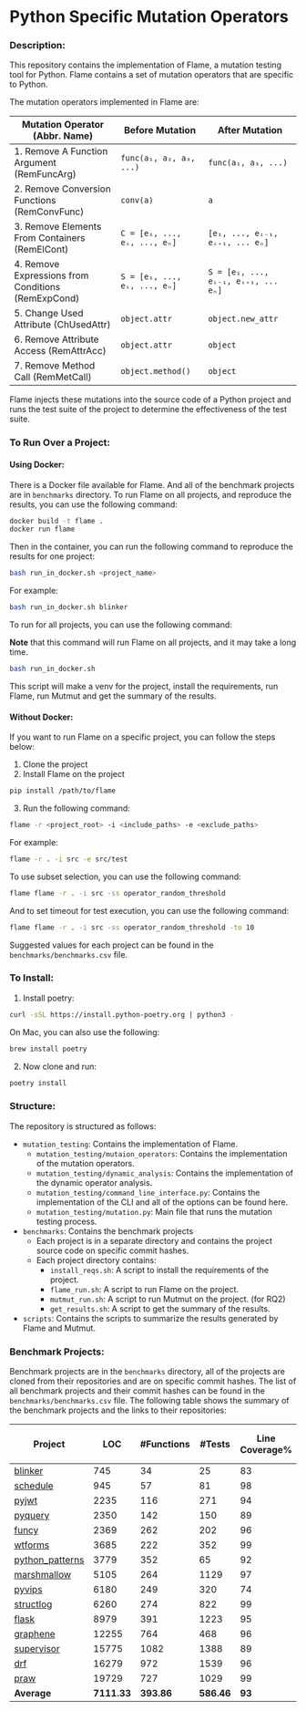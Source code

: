 # Python Specific Mutation Operators

### Description:
This repository contains the implementation of Flame, a mutation testing tool for Python.
Flame contains a set of mutation operators that are specific to Python.

The mutation operators implemented in Flame are:

| Mutation Operator (Abbr. Name)                     | Before Mutation                     | After Mutation                      |
|----------------------------------------------------|-------------------------------------|-------------------------------------|
| 1. Remove A Function Argument (RemFuncArg)         | `func(a₁, a₂, a₃, ...)`             | `func(a₁, a₃, ...)`                 |
| 2. Remove Conversion Functions (RemConvFunc)       | `conv(a)`                           | `a`                                 |
| 3. Remove Elements From Containers (RemElCont)     | `C = [e₁, ..., eᵢ, ..., eₙ]`        | `[e₁, ..., eᵢ₋₁, eᵢ₊₁, ... eₙ]`     |
| 4. Remove Expressions from Conditions (RemExpCond) | `S = [e₁, ..., eᵢ, ..., eₙ]`        | `S = [e₁, ..., eᵢ₋₁, eᵢ₊₁, ... eₙ]` |
| 5. Change Used Attribute (ChUsedAttr)              | `object.attr`                       | `object.new_attr`                   |
| 6. Remove Attribute Access (RemAttrAcc)            | `object.attr`                       | `object`                            |
| 7. Remove Method Call (RemMetCall)                 | `object.method()`                   | `object`                            |

Flame injects these mutations into the source code of a Python project and runs
the test suite of the project to determine the effectiveness of the test suite.



### To Run Over a Project:
#### Using Docker:
There is a Docker file available for Flame.
And all of the benchmark projects are in `benchmarks` directory.
To run Flame on all projects, and reproduce the results, you can use the following command:
```zsh
docker build -t flame .
docker run flame
```

Then in the container, you can run the following command to reproduce the results for one project:
```zsh
bash run_in_docker.sh <project_name>
```


For example:
```zsh
bash run_in_docker.sh blinker
```

To run for all projects, you can use the following command:

**Note** that this command will run Flame on all projects, and it may take a long time.

```zsh
bash run_in_docker.sh
```


This script will make a venv for the project, install the requirements, run Flame, run Mutmut and
get the summary of the results.


#### Without Docker:
If you want to run Flame on a specific project, you can follow the steps below:
1. Clone the project
2. Install Flame on the project
```zsh
pip install /path/to/flame
```
3. Run the following command:
```zsh
flame -r <project_root> -i <include_paths> -e <exclude_paths>
```
For example:
```zsh
flame -r . -i src -e src/test
```

To use subset selection, you can use the following command:
```zsh
flame flame -r . -i src -ss operator_random_threshold
```

And to set timeout for test execution, you can use the following command:
```zsh
flame flame -r . -i src -ss operator_random_threshold -to 10
```

Suggested values for each project can be found in the `benchmarks/benchmarks.csv` file.


### To Install:
1. Install poetry:

```zsh
curl -sSL https://install.python-poetry.org | python3 -
```

On Mac, you can also use the following:

```zsh
brew install poetry
```

2. Now clone and run:
```zsh
poetry install
```


### Structure:

The repository is structured as follows:

- `mutation_testing`: Contains the implementation of Flame.
  - `mutation_testing/mutaion_operators`: Contains the implementation of the mutation operators.
  - `mutation_testing/dynamic_analysis`: Contains the implementation of the dynamic operator analysis.
  - `mutation_testing/command_line_interface.py`: Contains the implementation of the CLI and all of the options can be found here.
  - `mutation_testing/mutation.py`: Main file that runs the mutation testing process.
- `benchmarks`: Contains the benchmark projects
  - Each project is in a separate directory and contains the project source code on specific commit hashes.
  - Each project directory contains:
    - `install_reqs.sh`: A script to install the requirements of the project.
    - `flame_run.sh`: A script to run Flame on the project.
    - `mutmut_run.sh`: A script to run Mutmut on the project. (for RQ2)
    - `get_results.sh`: A script to get the summary of the results.
- `scripts`: Contains the scripts to summarize the results generated by Flame and Mutmut.


### Benchmark Projects:
Benchmark projects are in the `benchmarks` directory, all of the projects are cloned from their repositories and are on specific commit hashes.
The list of all benchmark projects and their commit hashes can be found in the `benchmarks/benchmarks.csv` file.
The following table shows the summary of the benchmark projects and the links to their repositories:

| Project | LOC   | #Functions | #Tests | Line Coverage% | Mutation Score% | Flame Time (min) |
| ------- | ----- | ---------- | ------ | -------------- | --------------- | ---------------- |
| [blinker](https://github.com/pallets-eco/blinker) | 745   | 34         | 25    | 83             | 65.12           | 0.42               |
| [schedule](https://github.com/dbader/schedule) | 945   | 57         | 81     | 98             | 79.45           | 1.31               |
| [pyjwt](https://github.com/jpadilla/pyjwt) | 2235  | 116        | 271    | 94             | 85.71           | 4.36               |
| [pyquery](https://github.com/gawel/pyquery) | 2350  | 142        | 150    | 89             | 85.98           | 26.15              |
| [funcy](https://github.com/Suor/funcy) | 2369  | 262        | 202    | 96             | 79.31           | 1.51               |
| [wtforms](https://github.com/pallets-eco/wtforms) | 3685  | 222        | 352    | 99             | 91.5            | 3.23               |
| [python_patterns](https://github.com/faif/python-patterns) | 3779  | 352        | 65     | 92             | 67.39           | 0.35               |
| [marshmallow](https://github.com/marshmallow-code/marshmallow) | 5105  | 264        | 1129   | 97             | 92.86           | 5.34               |
| [pyvips](https://github.com/libvips/pyvips) | 6180  | 249        | 320    | 74             | 79.13           | 8.55               |
| [structlog](https://github.com/hynek/structlog) | 6260  | 274        | 822    | 99             | 80              | 5.55               |
| [flask](https://github.com/pallets/flask) | 8979  | 391        | 1223   | 95             | 77.87           | 14.88              |
| [graphene](https://github.com/graphql-python/graphene) | 12255 | 764        | 468    | 96             | 87.6            | 96.35              |
| [supervisor](https://github.com/Supervisor/supervisor) | 15775 | 1082       | 1388   | 89             | 86.75           | 93.75              |
| [drf](https://github.com/encode/django-rest-framework) | 16279 | 972        | 1539   | 96             | 84.92           | 462.93             |
| [praw](https://github.com/praw-dev/praw) | 19729 | 727        | 1029   | 99             | 80.18           | 276.74             |
| **Average** | **7111.33** | **393.86** | **586.46** | **93**         | **81.58**       | **66.76**         |
